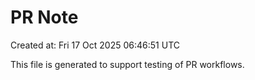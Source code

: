 # PR Note

Created at: Fri 17 Oct 2025 06:46:51 UTC

This file is generated to support testing of PR workflows.
